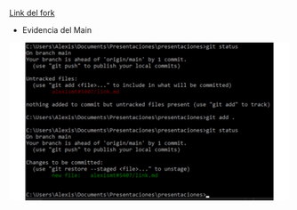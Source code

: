 [Link del fork](https://github.com/AlexisIvanMgit/presentaciones.git)

- Evidencia del Main

![Foto de mi mascota](evidencia.jpg)